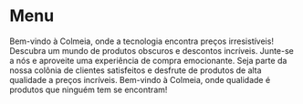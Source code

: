 # Menu

Bem-vindo à Colmeia, onde a tecnologia encontra preços irresistíveis! 
Descubra um mundo de produtos obscuros e descontos incríveis.
Junte-se a nós e aproveite uma experiência de compra emocionante.
Seja parte da nossa colônia de clientes satisfeitos
e desfrute de produtos de alta qualidade a preços incríveis.
Bem-vindo à Colmeia, onde qualidade é produtos que ninguém tem se encontram!
